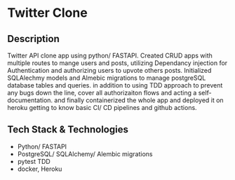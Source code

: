 # Twitter Clone

## Description

Twitter API clone app using python/ FASTAPI.
Created CRUD apps with multiple routes to mange users and posts, utilizing Dependancy injection for Authentication and authorizing users to upvote others posts.
Initialized SQLAlechmy models and Almebic migrations to manage postgreSQL database tables and queries. in addition to using TDD approach to prevent any bugs down the line, cover all authorizaiton flows and acting a self-documentation.
and finally containerized the whole app and deployed it on heroku getting to know basic CI/ CD pipelines and github actions.

## Tech Stack & Technologies
- Python/ FASTAPI
- PostgreSQL/ SQLAlchemy/ Alembic migrations
- pytest TDD
- docker, Heroku
